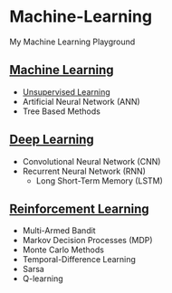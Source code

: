 # Machine-Learning  
My Machine Learning Playground  
  
## [Machine Learning](https://github.com/DonghaoQiao/Machine-Learning/tree/master/Machine%20Learning)  
* [Unsupervised Learning](https://github.com/DonghaoQiao/Machine-Learning/tree/master/Machine%20Learning/Unsupervised%20Learning)  
* Artificial Neural Network (ANN)  
* Tree Based Methods  
  
## [Deep Learning](https://github.com/DonghaoQiao/Machine-Learning/tree/master/Deep%20Learning)  
* Convolutional Neural Network (CNN)  
* Recurrent Neural Network (RNN)  
  * Long Short-Term Memory (LSTM)  
  
## [Reinforcement Learning](https://github.com/DonghaoQiao/Machine-Learning/tree/master/Reinforcement%20Learning)  
* Multi-Armed Bandit  
* Markov Decision Processes (MDP)  
* Monte Carlo Methods  
* Temporal-Difference Learning  
* Sarsa  
* Q-learning  
